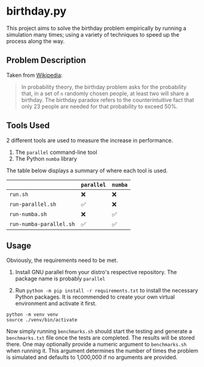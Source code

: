 # birthday.py
This project aims to solve the birthday problem empirically
by running a simulation many times; using a variety of
techniques to speed up the process along the way.

## Problem Description
Taken from [Wikipedia](https://en.wikipedia.org/wiki/Birthday_problem):

> In probability theory, the birthday problem asks for the probability that,
> in a set of `n` randomly chosen people, at least two will share a birthday.
> The birthday paradox refers to the counterintuitive fact that only 23
> people are needed for that probability to exceed 50%.

## Tools Used
2 different tools are used to measure the increase in performance.

1. The `parallel` command-line tool
2. The Python `numba` library

The table below displays a summary of where each tool is used.

|                         | `parallel`         | `numba`            |
|-------------------------|--------------------|--------------------|
| `run.sh`                | :x:                | :x:                |
| `run-parallel.sh`       | :white_check_mark: | :x:                |
| `run-numba.sh`          | :x:                | :white_check_mark: |
| `run-numba-parallel.sh` | :white_check_mark: | :white_check_mark: |

## Usage
Obviously, the requirements need to be met.

1. Install GNU parallel from your distro's respective repository. The package name
is probably `parallel`

2. Run `python -m pip install -r requirements.txt` to install the necessary Python packages.
It is recommended to create your own virtual environment and activate it first.

```
python -m venv venv
source ./venv/bin/activate
```

Now simply running `benchmarks.sh` should start the testing and generate a `benchmarks.txt`
file once the tests are completed. The results will be stored there. One may optionally
provide a numeric argument to `benchmarks.sh` when running it. This argument determines
the number of times the problem is simulated and defaults to 1,000,000 if no arguments are
provided.
